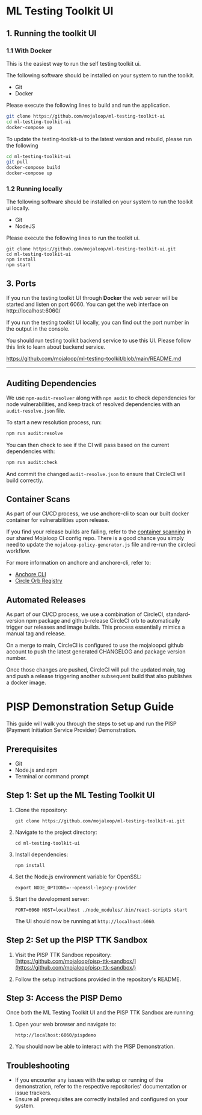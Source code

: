 # ML Testing Toolkit UI

## 1. Running the toolkit UI

### 1.1 With Docker

This is the easiest way to run the self testing toolkit ui.

The following software should be installed on your system to run the toolkit.

* Git
* Docker

Please execute the following lines to build and run the application. 

```bash
git clone https://github.com/mojaloop/ml-testing-toolkit-ui
cd ml-testing-toolkit-ui
docker-compose up
```

To update the testing-toolkit-ui to the latest version and rebuild, please run the following
```bash
cd ml-testing-toolkit-ui
git pull
docker-compose build
docker-compose up
```

### 1.2 Running locally

The following software should be installed on your system to run the toolkit ui locally.

* Git
* NodeJS
  
Please execute the following lines to run the toolkit ui.

```
git clone https://github.com/mojaloop/ml-testing-toolkit-ui.git
cd ml-testing-toolkit-ui
npm install
npm start
```

## 3. Ports

If you run the testing toolkit UI through **Docker** the web server will be started and listen on port 6060. You can get the web interface on http://localhost:6060/

If you run the testing toolkit UI locally, you can find out the port number in the output in the console.

You should run testing toolkit backend service to use this UI.
Please follow this link to learn about backend service.

https://github.com/mojaloop/ml-testing-toolkit/blob/main/README.md

-------

## Auditing Dependencies

We use `npm-audit-resolver` along with `npm audit` to check dependencies for node vulnerabilities, and keep track of resolved dependencies with an `audit-resolve.json` file.

To start a new resolution process, run:

```bash
npm run audit:resolve
```

You can then check to see if the CI will pass based on the current dependencies with:

```bash
npm run audit:check
```

And commit the changed `audit-resolve.json` to ensure that CircleCI will build correctly.

## Container Scans

As part of our CI/CD process, we use anchore-cli to scan our built docker container for vulnerabilities upon release.

If you find your release builds are failing, refer to the [container scanning](https://github.com/mojaloop/ci-config#container-scanning) in our shared Mojaloop CI config repo. There is a good chance you simply need to update the `mojaloop-policy-generator.js` file and re-run the circleci workflow.

For more information on anchore and anchore-cli, refer to:
- [Anchore CLI](https://github.com/anchore/anchore-cli)
- [Circle Orb Registry](https://circleci.com/orbs/registry/orb/anchore/anchore-engine)

## Automated Releases

As part of our CI/CD process, we use a combination of CircleCI, standard-version
npm package and github-release CircleCI orb to automatically trigger our releases
and image builds. This process essentially mimics a manual tag and release.

On a merge to main, CircleCI is configured to use the mojaloopci github account
to push the latest generated CHANGELOG and package version number.

Once those changes are pushed, CircleCI will pull the updated main, tag and
push a release triggering another subsequent build that also publishes a docker image.

# PISP Demonstration Setup Guide

This guide will walk you through the steps to set up and run the PISP (Payment Initiation Service Provider) Demonstration.

## Prerequisites

- Git
- Node.js and npm
- Terminal or command prompt

## Step 1: Set up the ML Testing Toolkit UI

1. Clone the repository:
   ```
   git clone https://github.com/mojaloop/ml-testing-toolkit-ui.git
   ```

2. Navigate to the project directory:
   ```
   cd ml-testing-toolkit-ui
   ```

3. Install dependencies:
   ```
   npm install
   ```

4. Set the Node.js environment variable for OpenSSL:
   ```
   export NODE_OPTIONS=--openssl-legacy-provider
   ```

5. Start the development server:
   ```
   PORT=6060 HOST=localhost ./node_modules/.bin/react-scripts start
   ```

   The UI should now be running at `http://localhost:6060`.

## Step 2: Set up the PISP TTK Sandbox

1. Visit the PISP TTK Sandbox repository:
   [https://github.com/mojaloop/pisp-ttk-sandbox/](https://github.com/mojaloop/pisp-ttk-sandbox/)

2. Follow the setup instructions provided in the repository's README.

## Step 3: Access the PISP Demo

Once both the ML Testing Toolkit UI and the PISP TTK Sandbox are running:

1. Open your web browser and navigate to:
   ```
   http://localhost:6060/pispdemo
   ```

2. You should now be able to interact with the PISP Demonstration.

## Troubleshooting

- If you encounter any issues with the setup or running of the demonstration, refer to the respective repositories' documentation or issue trackers.
- Ensure all prerequisites are correctly installed and configured on your system.
